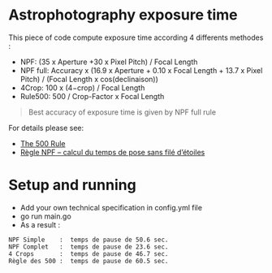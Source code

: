 # Astrophotography exposure time

This piece of code compute exposure time according 4 differents methodes :


- NPF: (35 x Aperture +30 x Pixel Pitch) / Focal Length​​ 
- NPF full: Accuracy x (16.9 x Aperture + 0.10 x Focal Length + 13.7 x Pixel Pitch) / (Focal Length x cos(declinaison))
- 4Crop: 100 x (4−crop​) / Focal Length
- Rule500: 500 / Crop-Factor x Focal Length

> Best accuracy of exposure time is given by NPF full rule

For details please see: 
- [The 500 Rule](https://astrobackyard.com/the-500-rule/)
- [Règle NPF – calcul du temps de pose sans filé d’étoiles](https://sahavre.fr/wp/regle-npf-rule/)

# Setup and running

- Add your own technical specification in config.yml file
- go run main.go
- As a result : 

```
NPF Simple    :  temps de pause de 50.6 sec.
NPF Complet   :  temps de pause de 23.6 sec.
4 Crops       :  temps de pause de 46.7 sec.
Règle des 500 :  temps de pause de 60.5 sec.
```
